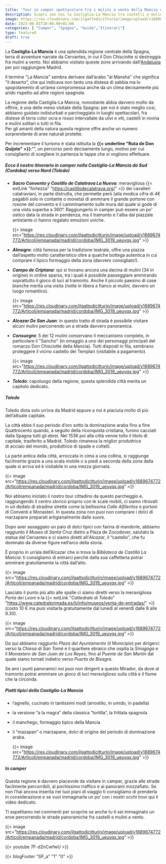 ```yaml
---
title: 'Tour in camper spettacolare tra i mulini a vento della Mancia e Toledo'
description: Scopri con noi la Castiglia-La Mancia tra castelli e mulini a bordo del camper, inseguendo le orme del Don Quijote fino a raggiungere Toledo, l’antica capitale spagnola.
image: https://res.cloudinary.com/ilgattodicitturin/image/upload/v1689674761/Articoli/empanada/madrid/cordoba/IMG_2986_mpur3w.jpg
date: 2023-06-01T10:00:00+01:00
categories: [ "Camper", "Spagna", "Guida","Itinerari"]
type: featured
draft: true 
---
```


La **Castiglia-La Mancia** è una splendida regione centrale della Spagna, terra di avventure narrate da Cervantes, in cui il Don Chisciotte si destreggia fra mulini a vento.
Noi abbiamo visitato queste zone arrivando dall'[Andalusia](/blog/viaggio-andalusia-in-camper-itinerari) per poi raggiungere Madrid.

Il termine "La Mancia" sembra derivare dall’arabo "al Mansha" che significa "il deserto", che qui indicava non tanto una distesa di sabbia ma lo spopolamento di un’area compromessa anche da un clima decisamente più arido rispetto ad altre regioni spagnole.

La regione della Castiglia-La Mancia, nonostante abbia davvero molto da offrire, è una delle meno visitate della Spagna: per noi è stato meglio così, abbiamo guidato indisturbati e parcheggiato in luoghi spettacolari, fra distese di terra color ocra e rosso intervallate da ulivi e viti, castelli in rovina e mulini solitari o tutti in fila.  
Per gli amanti della natura questa regione offre anche un numero sorprendente di aree naturali protette.

Per incrementare il turismo è stata istituita la **{{< underline "Ruta de Don Quijote" >}}**:“”, un percorso però decisamente lungo, motivo per cui consigliamo di scegliere in partenza le tappe che si vogliono effettuare. 

##### Ecco il nostro itinerario in camper nella Castiglia-La Mancia da Sud (Cordoba) verso Nord (Toledo)

- ***Sacro Convento y Castillo de Calatrava La Nueva***: meravigliosa {{< extLink "fortezza" "https://castillodecalatrava.org/" >}} dei cavalieri calatraviani, in parte distrutta, che permette però (alla modica cifra di 4€ pagabili solo in contante o moneta) di ammirare il grande portone con rosone del convento e il camminamento sulle mura dal quale si gode di una vista superba a 360°. Raggiungerlo in camper può essere un po' ostico data la strada in pendenza, ma il tramonto e l'alba dal piazzale antistante ci hanno regalato emozioni uniche. 
  
  {{< image src="https://res.cloudinary.com/ilgattodicitturin/image/upload/v1689674772/Articoli/empanada/madrid/cordoba/IMG_3019_ueuyqx.jpg" >}}



- ***Almagro***: città famosa per la tradizione teatrale, offre una piazza dall’aspetto molto caratteristico oltre a qualche bottega autentica in cui comprare il tipico formaggio della zona (davvero consigliato!).
  
- ***Campo de Criptana***: qui si trovano ancora una decina di mulini (34 in origine) in ordine sparso, tra i quali è possibile passeggiare ammirando soprattutto il gioco di luci al tramonto. Anche il piccolo paesino di case bianche merita una visita (notte in libera a fianco ai mulini, davvero un luogo romantico).
  
  {{< image src="https://res.cloudinary.com/ilgattodicitturin/image/upload/v1689674772/Articoli/empanada/madrid/cordoba/IMG_3019_ueuyqx.jpg" >}}

  
- ***Alcazar De San Juan***: in questo tratto di strada è possibile visitare alcuni mulini percorrendo un
a strada davvero panoramica.

- ***Consuegra***: 5 dei 12 mulini conservano il meccanismo completo, in particolare il "Sancho" (in omaggio a uno dei personaggi principali del romanzo Don Chisciotte della Mancia). Tutti disposti in fila, sembrano proteggere il vicino castello dei Templari (visitabile a pagamento).
  
  {{< image src="https://res.cloudinary.com/ilgattodicitturin/image/upload/v1689674772/Articoli/empanada/madrid/cordoba/IMG_3019_ueuyqx.jpg" >}}

  
- ***Toledo***: capoluogo della regione, questa splendida città merita un capitolo dedicato.



##### Toledo

Toledo dista solo un’ora da Madrid eppure a noi è piaciuta molto di più dell’attuale capitale. 

La città ebbe il suo periodo d’oro sotto la dominazione araba fino a fine Quattrocento quando, a seguito della riconquista cristiana, furono cacciati dalla Spagna tutti gli ebrei. Nel 1536 poi alla città venne tolto il titolo di capitale, trasferito a Madrid. Toledo rimaneva la miglior produttrice di acciaio del mondo, produttrice di spade e coltelli.

La parte antica della città, arroccata in cima a una collina, si raggiunge facilmente grazie a una scala mobile o a piedi a seconda della zona dalla quale si arriva ed è visitabile in una mezza giornata. 

{{< image src="https://res.cloudinary.com/ilgattodicitturin/image/upload/v1689674772/Articoli/empanada/madrid/cordoba/IMG_3019_ueuyqx.jpg" >}}

<!-- to do mettere link parcheggio  -->
Noi abbiamo iniziato il nostro tour cittadino da questo parcheggio e, raggiungendo il centro storico proprio con le scale mobili, ci siamo ritrovati in un dedalo di stradine strette come la bellissima *Calle Alfileritos* e portoni di Conventi e Monasteri. 
In questa zona non puoi non comprare i dolci di marzapane preparati artigianalmente dalle suore.

Dopo aver assaggiato un paio di dolci tipici con farina di mandorle, abbiamo raggiunto il *Museo di Santa Cruz* dietro a Plaza de Zocodover, salutato la statua del Cervantes e ci siamo diretti all’*Alcazar*, il “castello”, che fu dominato da diverse figure nell’arco della storia. 

È proprio in un’ala dell’Alcazar che si trova la *Biblioteca de Castilla La Mancia*: ti consigliamo di entrarci perchè dalla sua caffetteria potrai ammirare gratuitamente la città dall’alto. 

{{< image src="https://res.cloudinary.com/ilgattodicitturin/image/upload/v1689674772/Articoli/empanada/madrid/cordoba/IMG_3019_ueuyqx.jpg" >}}


Lasciato il punto più alto alle spalle ci siamo diretti verso la meravigliosa *Porta dei Leoni* e la {{< extLink "*Cattedrale di Toledo*" "https://www.catedralprimada.es/it/info/museos/venta-de-entradas/" >}} (costo 10 € ma puoi visitarla gratuitamente dal lunedì al venerdì dalle 8 alle 9.30).

{{< image src="https://res.cloudinary.com/ilgattodicitturin/image/upload/v1689674772/Articoli/empanada/madrid/cordoba/IMG_3019_ueuyqx.jpg" >}}


Da qui abbiamo raggiunto *Plaza del Ayuntamento* (il Municipio) per dirigerci verso la *Chiesa di San Tomè* e il quartiere ebraico che ospita la *Sinagoga* e il *Monastero de San Juan de Los Reyes*, fino al *Puente de San Martin* dal quale siamo tornati indietro verso *Puerta de Bisagra*. 

Se ami i punti panoramici noi puoi non dirigerti a questo Mirador, da dove al tramonto potrai ammirare un gioco di luci meraviglioso sulla città e il fiume che la circonda. 


##### Piatti tipici della Castiglia-La Mancia

- l’agnello, cucinato in tantissimi modi (arrostito, in umido, in padella) 
- la versione “a la magra” della classica “tortilla”, la frittata spagnola
- il manchego, formaggio tipico della Mancia
- il “mazapan” o marzapane, dolci di origine del periodo di dominazione araba. 
  
   {{< image src="https://res.cloudinary.com/ilgattodicitturin/image/upload/v1689674772/Articoli/empanada/madrid/cordoba/IMG_3019_ueuyqx.jpg" >}}


##### In camper

Questa regione è davvero piacevole da visitare in camper, grazie alle strade facilmente percorribili, al pochissimo traffico e ai panorami mozzafiato. Se non l’hai ancora inserita nei tuoi piani di viaggio ti consigliamo di prenderla in considerazione e se vuoi immaginarla un po’ con i nostri occhi trovi qui il video dedicato.


Ti aspettiamo nei commenti per scoprire se anche tu ti sei immaginato un eroe percorrendo le strade panoramiche fra castelli e mulini a vento. 

{{< image src="https://res.cloudinary.com/ilgattodicitturin/image/upload/v1689674772/Articoli/empanada/madrid/cordoba/IMG_3019_ueuyqx.jpg" >}}


{{< youtube 7F-d2nCwfwU >}} 
<!-- to do mettere yt -->


{{< blogFooter "SP_a" "1" "0" >}}